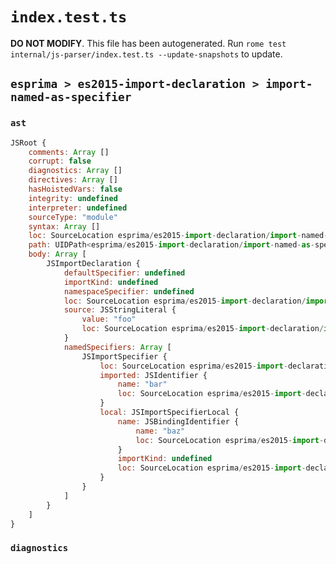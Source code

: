 # `index.test.ts`

**DO NOT MODIFY**. This file has been autogenerated. Run `rome test internal/js-parser/index.test.ts --update-snapshots` to update.

## `esprima > es2015-import-declaration > import-named-as-specifier`

### `ast`

```javascript
JSRoot {
	comments: Array []
	corrupt: false
	diagnostics: Array []
	directives: Array []
	hasHoistedVars: false
	integrity: undefined
	interpreter: undefined
	sourceType: "module"
	syntax: Array []
	loc: SourceLocation esprima/es2015-import-declaration/import-named-as-specifier/input.js 1:0-2:0
	path: UIDPath<esprima/es2015-import-declaration/import-named-as-specifier/input.js>
	body: Array [
		JSImportDeclaration {
			defaultSpecifier: undefined
			importKind: undefined
			namespaceSpecifier: undefined
			loc: SourceLocation esprima/es2015-import-declaration/import-named-as-specifier/input.js 1:0-1:31
			source: JSStringLiteral {
				value: "foo"
				loc: SourceLocation esprima/es2015-import-declaration/import-named-as-specifier/input.js 1:25-1:30
			}
			namedSpecifiers: Array [
				JSImportSpecifier {
					loc: SourceLocation esprima/es2015-import-declaration/import-named-as-specifier/input.js 1:8-1:18
					imported: JSIdentifier {
						name: "bar"
						loc: SourceLocation esprima/es2015-import-declaration/import-named-as-specifier/input.js 1:8-1:11 (bar)
					}
					local: JSImportSpecifierLocal {
						name: JSBindingIdentifier {
							name: "baz"
							loc: SourceLocation esprima/es2015-import-declaration/import-named-as-specifier/input.js 1:15-1:18 (baz)
						}
						importKind: undefined
						loc: SourceLocation esprima/es2015-import-declaration/import-named-as-specifier/input.js 1:8-1:18
					}
				}
			]
		}
	]
}
```

### `diagnostics`

```

```
